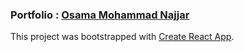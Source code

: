 ### Portfolio : [Osama Mohammad Najjar](https://najjar-osama.github.io/)

This project was bootstrapped with [Create React App](https://github.com/facebookincubator/create-react-app).
